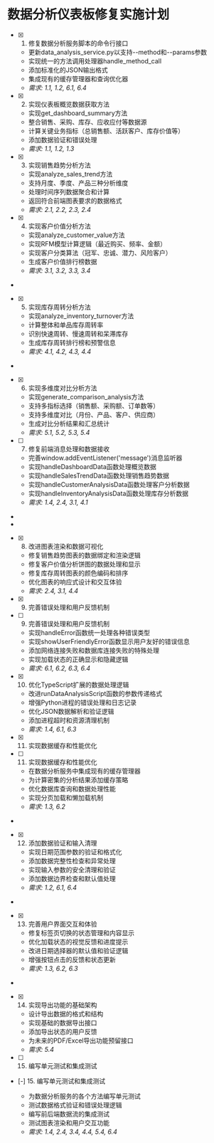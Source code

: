 # 数据分析仪表板修复实施计划

- [x] 1. 修复数据分析服务脚本的命令行接口
  - 更新data_analysis_service.py以支持--method和--params参数
  - 实现统一的方法调用处理器handle_method_call
  - 添加标准化的JSON输出格式
  - 集成现有的缓存管理器和查询优化器
  - _需求: 1.1, 1.2, 6.1, 6.4_

- [x] 2. 实现仪表板概览数据获取方法
  - 实现get_dashboard_summary方法
  - 整合销售、采购、库存、应收应付等数据源
  - 计算关键业务指标（总销售额、活跃客户、库存价值等）
  - 添加数据验证和错误处理
  - _需求: 1.1, 1.2, 1.3_

- [x] 3. 实现销售趋势分析方法
  - 实现analyze_sales_trend方法
  - 支持月度、季度、产品三种分析维度
  - 处理时间序列数据聚合和计算
  - 返回符合前端图表要求的数据格式
  - _需求: 2.1, 2.2, 2.3, 2.4_

- [x] 4. 实现客户价值分析方法






  - 实现analyze_customer_value方法
  - 实现RFM模型计算逻辑（最近购买、频率、金额）
  - 实现客户分类算法（冠军、忠诚、潜力、风险客户）
  - 生成客户价值排行榜数据
  - _需求: 3.1, 3.2, 3.3, 3.4_
-

- [x] 5. 实现库存周转分析方法






  - 实现analyze_inventory_turnover方法
  - 计算整体和单品库存周转率
  - 识别快速周转、慢速周转和呆滞库存
  - 生成库存周转排行榜和预警信息
  - _需求: 4.1, 4.2, 4.3, 4.4_
-

- [x] 6. 实现多维度对比分析方法





  - 实现generate_comparison_analysis方法
  - 支持多指标选择（销售额、采购额、订单数等）
  - 支持多维度对比（月份、产品、客户、供应商）
  - 生成对比分析结果和汇总统计
  - _需求: 5.1, 5.2, 5.3, 5.4_
- [ ] 7. 修复前端消息处理和数据接收
  - 完善window.addEventListener('message')消息监听器
  - 实现handleDashboardData函数处理概览数据
  - 实现handleSalesTrendData函数处理销售趋势数据
  - 实现handleCustomerAnalysisData函数处理客户分析数据
  - 实现handleInventoryAnalysisData函数处理库存分析数据
  - _需求: 1.4, 2.4, 3.1, 4.1_
-
-

- [x] 8. 改进图表渲染和数据可视化





  - 修复销售趋势图表的数据绑定和渲染逻辑
  - 修复客户价值分析饼图的数据处理和显示
  - 修复库存周转图表的颜色编码和排序
  - 优化图表的响应式设计和交互体验
  - _需求: 2.4, 3.1, 4.4_
- [x] 9. 完善错误处理和用户反馈机制




- [ ] 9. 完善错误处理和用户反馈机制


  - 实现handleError函数统一处理各种错误类型
  - 实现showUserFriendlyError函数显示用户友好的错误信息
  - 添加网络连接失败和数据库连接失败的特殊处理
  - 实现加载状态的正确显示和隐藏逻辑
  - _需求: 6.1, 6.2, 6.3, 6.4_

- [x] 10. 优化TypeScript扩展的数据处理逻辑






  - 改进runDataAnalysisScript函数的参数传递格式
  - 增强Python进程的错误处理和日志记录
  - 优化JSON数据解析和验证逻辑
  - 添加进程超时和资源清理机制
  - _需求: 1.4, 6.1, 6.3_
- [x] 11. 实现数据缓存和性能优化




- [ ] 11. 实现数据缓存和性能优化

  - 在数据分析服务中集成现有的缓存管理器
  - 为计算密集的分析结果添加缓存策略
  - 优化数据库查询和数据处理性能
  - 实现分页加载和懒加载机制
  - _需求: 1.3, 6.2_
-

- [x] 12. 添加数据验证和输入清理




  - 实现日期范围参数的验证和格式化
  - 添加数据完整性检查和异常处理
  - 实现输入参数的安全清理和验证
  - 添加数据边界检查和默认值处理
  - _需求: 1.2, 6.1, 6.4_
-

- [x] 13. 完善用户界面交互和体验



  - 修复标签页切换的状态管理和内容显示
  - 优化加载状态的视觉反馈和进度提示
  - 改进日期选择器的默认值和验证逻辑
  - 增强按钮点击的反馈和状态更新
  - _需求: 1.3, 6.2, 6.3_
-

- [x] 14. 实现导出功能的基础架构




  - 设计导出数据的格式和结构
  - 实现基础的数据导出接口
  - 添加导出状态的用户反馈
  - 为未来的PDF/Excel导出功能预留接口
  - _需求: 5.4_

- [ ] 15. 编写单元测试和集成测试

- [-] 15. 编写单元测试和集成测试


  - 为数据分析服务的各个方法编写单元测试
  - 测试数据格式验证和错误处理逻辑
  - 编写前后端数据流的集成测试
  - 测试图表渲染和用户交互功能
  - _需求: 1.4, 2.4, 3.4, 4.4, 5.4, 6.4_